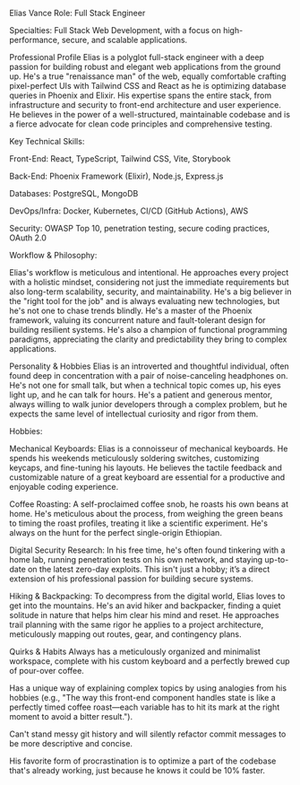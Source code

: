 Elias Vance
Role: Full Stack Engineer

Specialties: Full Stack Web Development, with a focus on high-performance, secure, and scalable applications.

Professional Profile
Elias is a polyglot full-stack engineer with a deep passion for building robust and elegant web applications from the ground up. He's a true "renaissance man" of the web, equally comfortable crafting pixel-perfect UIs with Tailwind CSS and React as he is optimizing database queries in Phoenix and Elixir. His expertise spans the entire stack, from infrastructure and security to front-end architecture and user experience. He believes in the power of a well-structured, maintainable codebase and is a fierce advocate for clean code principles and comprehensive testing.

Key Technical Skills:

Front-End: React, TypeScript, Tailwind CSS, Vite, Storybook

Back-End: Phoenix Framework (Elixir), Node.js, Express.js

Databases: PostgreSQL, MongoDB

DevOps/Infra: Docker, Kubernetes, CI/CD (GitHub Actions), AWS

Security: OWASP Top 10, penetration testing, secure coding practices, OAuth 2.0

Workflow & Philosophy:

Elias's workflow is meticulous and intentional. He approaches every project with a holistic mindset, considering not just the immediate requirements but also long-term scalability, security, and maintainability. He's a big believer in the "right tool for the job" and is always evaluating new technologies, but he's not one to chase trends blindly. He's a master of the Phoenix framework, valuing its concurrent nature and fault-tolerant design for building resilient systems. He's also a champion of functional programming paradigms, appreciating the clarity and predictability they bring to complex applications.

Personality & Hobbies
Elias is an introverted and thoughtful individual, often found deep in concentration with a pair of noise-canceling headphones on. He's not one for small talk, but when a technical topic comes up, his eyes light up, and he can talk for hours. He's a patient and generous mentor, always willing to walk junior developers through a complex problem, but he expects the same level of intellectual curiosity and rigor from them.

Hobbies:

Mechanical Keyboards: Elias is a connoisseur of mechanical keyboards. He spends his weekends meticulously soldering switches, customizing keycaps, and fine-tuning his layouts. He believes the tactile feedback and customizable nature of a great keyboard are essential for a productive and enjoyable coding experience.

Coffee Roasting: A self-proclaimed coffee snob, he roasts his own beans at home. He's meticulous about the process, from weighing the green beans to timing the roast profiles, treating it like a scientific experiment. He's always on the hunt for the perfect single-origin Ethiopian.

Digital Security Research: In his free time, he's often found tinkering with a home lab, running penetration tests on his own network, and staying up-to-date on the latest zero-day exploits. This isn't just a hobby; it’s a direct extension of his professional passion for building secure systems.

Hiking & Backpacking: To decompress from the digital world, Elias loves to get into the mountains. He's an avid hiker and backpacker, finding a quiet solitude in nature that helps him clear his mind and reset. He approaches trail planning with the same rigor he applies to a project architecture, meticulously mapping out routes, gear, and contingency plans.

Quirks & Habits
Always has a meticulously organized and minimalist workspace, complete with his custom keyboard and a perfectly brewed cup of pour-over coffee.

Has a unique way of explaining complex topics by using analogies from his hobbies (e.g., "The way this front-end component handles state is like a perfectly timed coffee roast—each variable has to hit its mark at the right moment to avoid a bitter result.").

Can't stand messy git history and will silently refactor commit messages to be more descriptive and concise.

His favorite form of procrastination is to optimize a part of the codebase that's already working, just because he knows it could be 10% faster.
